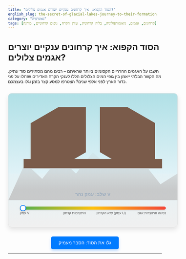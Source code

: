 ```yaml
---
title: "הסוד הקפוא: איך קרחונים ענקיים יוצרים אגמים צלולים?"
english_slug: the-secret-of-glacial-lakes-journey-to-their-formation
category: "גאוגרפיה"
tags: [קרחונים, אגמים, גיאומורפולוגיה, בליה קרחונית, עידן הקרח, נופים קרחוניים, מורנה]
---
```

# הסוד הקפוא: איך קרחונים ענקיים יוצרים אגמים צלולים?
חשבו על האגמים ההרריים הקסומים ביותר שראיתם – רבים מהם מסתירים סוד עתיק. מה הקשר הבלתי ייאמן בין גופי המים הצלולים הללו לענקי הקרח האדירים שזחלו על פני כדור הארץ לפני אלפי שנים? הצטרפו למסע קצר בזמן וגלו בעצמכם.

<div id="simulation-container" class="glacial-sim">
    <div id="sky"></div>
    <div id="mountains"></div>
    <div id="valley-container">
        <div class="valley-side left"></div>
        <div class="valley-side right"></div>
        <div id="valley-floor"></div>
        <div id="glacier">
            <div class="glacier-front"></div>
            <div class="glacier-texture"></div>
        </div>
        <div id="lake">
            <div class="water-surface"></div>
        </div>
    </div>
    <div id="moraine-area">
        <div id="moraine"></div>
        <div id="moraine-label" class="sim-label">מורנת קצה (סכר טבעי)</div>
    </div>
    <div id="stage-label" class="sim-stage-label">שלב: עמק נהר V</div>
    <input type="range" id="time-slider" min="0" max="100" value="0" step="1">
    <div class="slider-labels">
        <span>עמק V</span>
        <span>התקדמות קרחון</span>
        <span>שיא הקרחון (עמק U)</span>
        <span>נסיגה והיווצרות אגם</span>
    </div>
</div>

<style>
:root {
    --v-angle: 30deg; /* More pronounced V */
    --v-height: 100%;
    --v-width: 40%; /* Narrower start */
    --u-angle: 5deg; /* Nearly vertical U */
    --u-height: 65%; /* Shorter/wider */
    --u-width: 75%; /* Wider end */
    --sim-height: 200px; /* Height of the valley cross-section area */
    --moraine-height: 60px; /* Height of the moraine area */
    --rock-color: #7a5b4a; /* Earthy brown rock */
    --ice-color: #a0d2eb; /* Soft blue for ice */
    --water-color: #4a90e2; /* Deep blue for water */
    --moraine-color: #8b6c5b; /* Darker earthy brown for moraine */
    --sky-color-start: #b0e0e6; /* Light blue sky */
    --sky-color-end: #e0f2f7; /* Even lighter blue */
    --mountain-color: #c0c0c0; /* Greyish mountains */
}

.glacial-sim {
    width: 100%;
    max-width: 750px;
    margin: 30px auto;
    padding: 25px;
    border: 1px solid #e0e0e0;
    border-radius: 12px;
    background: linear-gradient(to bottom, var(--sky-color-start) 0%, var(--sky-color-end) 50%, #f0f0f0 100%); /* Sky gradient background */
    text-align: center;
    overflow: hidden;
    position: relative;
    font-family: 'Arial', sans-serif;
    box-shadow: 0 8px 16px rgba(0, 0, 0, 0.1);
}

#sky {
    position: absolute;
    top: 0;
    left: 0;
    width: 100%;
    height: 60%; /* Sky covers upper part */
    background: linear-gradient(to bottom, var(--sky-color-start), var(--sky-color-end));
    z-index: 0;
}

#mountains {
    position: absolute;
    top: 40%; /* Position below sky */
    left: 0;
    width: 100%;
    height: 40%; /* Mountains area */
    background: linear-gradient(to bottom, transparent 0%, var(--mountain-color) 80%);
    clip-path: polygon(0 100%, 10% 30%, 20% 60%, 30% 20%, 40% 50%, 50% 10%, 60% 40%, 70% 0%, 80% 30%, 90% 70%, 100% 50%, 100% 100%, 0 100%); /* Simple mountain shape */
    z-index: 1;
    opacity: 0.8;
    transition: opacity 0.5s ease-out; /* Maybe fade slightly as glacier appears */
}


#valley-container {
    width: 90%; /* Wider container for U-shape */
    height: var(--sim-height);
    margin: 20px auto 0;
    position: relative;
    overflow: hidden;
    z-index: 2; /* Below mountains, above valley sides bottom */
    border-bottom: 2px solid #c0c0c0; /* Ground line */
}

.valley-side {
    position: absolute;
    bottom: 0;
    width: var(--v-width); /* Start narrow V */
    height: var(--v-height); /* Start tall V */
    background-color: var(--rock-color);
    transform-origin: bottom center; /* Pivot point at the bottom */
    transition: all 0.8s ease-out; /* Smooth transition for shape change */
    z-index: 3; /* Above valley floor */
}

.valley-side.left {
    left: 5%; /* Start slightly offset */
    transform: skewY(calc(-1 * var(--v-angle)));
}

.valley-side.right {
    right: 5%; /* Start slightly offset */
    transform: skewY(var(--v-angle));
}

#valley-floor {
    position: absolute;
    bottom: 0;
    left: 0;
    width: 100%;
    height: 30px; /* Base ground level */
    background-color: var(--rock-color);
    z-index: 2; /* Below valley sides */
}

#glacier {
    position: absolute;
    bottom: 30px; /* Position above valley floor */
    left: 50%;
    transform: translateX(-50%) scaleY(0); /* Start flat/invisible */
    width: 80%; /* Max potential width */
    height: var(--sim-height); /* Max potential height relative to valley */
    background-color: var(--ice-color);
    opacity: 0;
    transition: all 0.8s ease-out;
    z-index: 4; /* Above valley sides */
    overflow: hidden; /* Clip texture */
    transform-origin: bottom center; /* Grow from the bottom */
    border-top-left-radius: 15% 30%; /* Rounded front */
    border-top-right-radius: 15% 30%;
    box-shadow: inset 0 0 15px rgba(255, 255, 255, 0.5), 0 5px 15px rgba(0, 0, 0, 0.2);
}

.glacier-texture {
    position: absolute;
    top: 0;
    left: 0;
    width: 100%;
    height: 100%;
    background: repeating-linear-gradient(-45deg,
        rgba(255, 255, 255, 0.2) 0px,
        rgba(255, 255, 255, 0.2) 2px,
        transparent 2px,
        transparent 10px
    );
    opacity: 0.6;
}

.glacier-front {
    position: absolute;
    bottom: 0;
    left: 50%;
    transform: translateX(-50%);
    width: 80%; /* Should match glacier width somehow */
    height: 20px; /* Represents the active carving front */
    background-color: rgba(var(--rock-color), 0.3); /* Suggests grinding rock */
    border-radius: 50%;
    filter: blur(5px);
    opacity: 0;
    transition: opacity 0.8s ease-out;
    z-index: 5; /* Above glacier */
}


#lake {
    position: absolute;
    bottom: 30px; /* Position above valley floor */
    left: 50%;
    transform: translateX(-50%) scaleY(0); /* Start flat/invisible */
    width: 0; /* Start hidden */
    height: 0;
    background-color: var(--water-color);
    opacity: 0;
    transition: all 0.8s ease-out;
    z-index: 4; /* Same as glacier, will appear after */
    overflow: hidden;
    border-bottom-left-radius: 8px;
    border-bottom-right-radius: 8px;
    box-shadow: inset 0 0 10px rgba(0, 0, 0, 0.2);
}

.water-surface {
    position: absolute;
    top: 0;
    left: 0;
    width: 100%;
    height: 5px;
    background: linear-gradient(to bottom, rgba(255, 255, 255, 0.4), rgba(255, 255, 255, 0.1));
    animation: ripples 3s infinite linear;
}

@keyframes ripples {
    0% { transform: translateX(0); }
    100% { transform: translateX(10px); } /* Simple horizontal ripple effect */
}


#moraine-area {
    width: 90%;
    height: var(--moraine-height);
    margin: 0 auto; /* Align with valley container */
    position: relative;
    z-index: 5; /* Above valley container */
    text-align: left;
}

#moraine {
    position: absolute;
    bottom: 0;
    left: 5%; /* Align with valley start */
    width: 0; /* Start hidden */
    height: 0; /* Start flat */
    background-color: var(--moraine-color);
    border-radius: 0 0 15px 15px; /* Slightly rounded top */
    box-shadow: inset 0 -5px 8px rgba(0, 0, 0, 0.2);
    transition: all 0.8s ease-out;
    opacity: 0;
    z-index: 6; /* Above moraine area */
}

.sim-label {
    position: absolute;
    top: -20px;
    left: 5%; /* Align label with moraine/valley start */
    font-size: 0.9em;
    color: #333;
    background-color: rgba(255, 255, 255, 0.8);
    padding: 2px 8px;
    border-radius: 4px;
    opacity: 0;
    transition: opacity 0.4s ease-out;
    pointer-events: none; /* Don't interfere with interaction */
    z-index: 7;
}

.sim-stage-label {
    margin: 15px 0 10px;
    font-weight: bold;
    color: #0056b3; /* Primary blue color */
    font-size: 1.1em;
    min-height: 1.2em; /* Prevent layout shifts */
}

#time-slider {
    width: 95%;
    margin: 20px 0 10px;
    -webkit-appearance: none; /* Override default slider styles */
    appearance: none;
    height: 10px;
    background: linear-gradient(to right, #4CAF50, #FFC107, #F44336); /* Gradient to show stages */
    outline: none;
    border-radius: 5px;
    cursor: pointer;
    box-shadow: 0 2px 5px rgba(0, 0, 0, 0.1);
}

#time-slider::-webkit-slider-thumb {
    -webkit-appearance: none;
    appearance: none;
    width: 20px;
    height: 20px;
    background: #fff;
    border: 2px solid #007bff;
    border-radius: 50%;
    cursor: grab;
    box-shadow: 0 2px 5px rgba(0, 0, 0, 0.2);
}

#time-slider::-webkit-slider-thumb:active {
    cursor: grabbing;
}

#time-slider::-moz-range-thumb {
    width: 20px;
    height: 20px;
    background: #fff;
    border: 2px solid #007bff;
    border-radius: 50%;
    cursor: grab;
    box-shadow: 0 2px 5px rgba(0, 0, 0, 0.2);
}
#time-slider::-moz-range-thumb:active {
    cursor: grabbing;
}

.slider-labels {
    display: flex;
    justify-content: space-between;
    width: 95%;
    margin: -5px auto 15px auto;
    font-size: 0.8em;
    color: #555;
    padding: 0 10px;
}

.slider-labels span {
    flex: 1;
    text-align: center;
    position: relative;
}
.slider-labels span:first-child { text-align: left; }
.slider-labels span:last-child { text-align: right; }
.slider-labels span:nth-child(2) { text-align: center; }
.slider-labels span:nth-child(3) { text-align: center; }


#explanation-button {
    display: block;
    width: fit-content;
    margin: 30px auto 10px;
    padding: 12px 25px;
    background-color: #007bff;
    color: white;
    border: none;
    border-radius: 6px;
    cursor: pointer;
    font-size: 1.1em;
    transition: background-color 0.3s ease, transform 0.1s ease;
    box-shadow: 0 4px 8px rgba(0, 123, 255, 0.3);
}

#explanation-button:hover {
    background-color: #0056b3;
    box-shadow: 0 6px 10px rgba(0, 123, 255, 0.4);
}
#explanation-button:active {
    transform: scale(0.98);
}

#explanation {
    display: none;
    margin-top: 20px;
    padding: 20px;
    border-top: 2px solid #eee;
    background-color: #f8f8f8;
    border-radius: 8px;
    text-align: right;
    line-height: 1.7;
    color: #333;
}

#explanation h2 {
    color: #0056b3; /* Darker blue for headings */
    margin-top: 20px;
    margin-bottom: 12px;
    border-bottom: 1px solid #ddd;
    padding-bottom: 5px;
}

#explanation h3 {
    color: #007bff;
    margin-top: 15px;
    margin-bottom: 8px;
}

#explanation p, #explanation ul, #explanation ol {
    margin-bottom: 15px;
}

#explanation ul, #explanation ol {
    padding-right: 25px;
}

#explanation li {
    margin-bottom: 8px;
}

#explanation strong {
    color: #555; /* Slightly darker for emphasis */
}
</style>

<button id="explanation-button">גלו את הסוד: הסבר מעמיק</button>

<div id="explanation">
    <h2>הסוד נחשף: היווצרות אגמים קרחוניים</h2>

    <p>אגמים קרחוניים אינם רק גופי מים יפים; הם עדויות חיות לכוחן המעצב של תקופות הקרח שחלפו. הם נולדים מפעילות איטית אך עוצמתית של קרחונים ענקיים, ומופיעים לרוב באזורים שהיו פעם תחת כיסוי קרח עבה – בעיקר בהרים גבוהים ובקווי רוחב צפוניים (או דרומיים) קיצוניים.</p>

    <h3>מעצבי נוף בלתי נלאים: הכירו את הקרחונים</h3>
    <p>אל תתבלבלו מהקצב האיטי שלהם – קרחונים הם מהכוחות הגיאומורפולוגיים החזקים ביותר על פני כדור הארץ. המסה האדירה שלהם והתנועה המתמדת במורד גורמות לבליה חסרת רחמים של הסלע ולשינוי דרסטי של פני השטח. התהליכים המרכזיים בהם הקרחון "עובד":</p>
    <ul>
        <li>**שחיקה (Abrasion):** הקרח נושא בתוכו אינספור פיסות סלע ושברי ענק. כשהוא זז, הוא שוחק ומחליק את הסלע שתחתיו, כמו נייר זכוכית ענק שמלטש את הנוף.</li>
        <li>**עקירה (Plucking):** הקרח חודר לתוך סדקים בסלע וקופא בתוכם. כשהקרחון ממשיך לנוע, הוא פשוט "עוקר" גושי סלע שלמים ומסיע אותם איתו.</li>
    </ul>
    <p>במקביל לבליה, הקרחון גם משקיע את החומרים שהוא נושא. כל הסחף הזה, המכונה **טיל קרחוני (Glacial Till)**, מורכב מתערובת כאוטית של בוץ, חול, אבנים וסלעים שנאספו בדרך.</p>

    <h3>מהפך צורני: מעמק V לעמק U</h3>
    <p>נהרות, בעזרת זרימת המים והסחף, חותרים בעומק ויוצרים לרוב עמקים צרים דמויי האות V. קרחון שנכנס לעמק כזה משנה אותו ללא הכר. הוא ממלא את העמק כולו, נוגע בדפנות ובקרקעית, ומבלה אותם לרוחב ולעומק. התוצאה היא עמק רחב, בעל דפנות תלולות יחסית וקרקעית שטוחה, המעוצב באופן מובהק בצורת האות U – סימן היכר מובהק לנוף קרחוני.</p>

    <h3>החומה שהקרחון בונה: היווצרות מורנות</h3>
    <p>מורנות הן רכסי סחף קרחוני שהצטברו במקומות שונים סביב הקרחון. הן העדויות העיקריות לכך שקרחון היה פעיל באזור מסוים. הסוגים הנפוצים:</p>
    <ul>
        <li>**מורנת קצה (Terminal Moraine):** רכס סחף גדול הנערם בקצה (בחזית) הקרחון. הוא נוצר כאשר קצב התקדמות הקרחון משתווה לקצב ההפשרה בקצהו, או כשהקרחון מתחיל לסגת. מורנת הקצה למעשה מסמנת את הנקודה המרוחקת ביותר אליה הקרחון הגיע אי פעם.</li>
        <li>**מורנת צד (Lateral Moraine):** רכסים הנערמים לאורך דפנות העמק, על גבול הקרחון והסלע.</li>
        <li>**מורנת תחתית (Ground Moraine):** שכבת סחף דקה יחסית המתפשטת על רצפת העמק לאחר שהקרחון נסוג.</li>
    </ul>

    <h3>הרגע בו הקרח נסוג... והאגם נולד</h3>
    <p>כאשר עידן הקרח מסתיים והאקלים מתחמם, הקרחון מתחיל להפשיר ולסגת לאחור. הוא מותיר אחריו נוף מפוסל ודרמטי, ועתה נבראים התנאים להיווצרות אגם:</p>
    <ol>
        <li>**מאחורי מורנת הקצה:** במקרים רבים, מורנת הקצה שהושקעה בקצה העמק ההררי פועלת כסכר טבעי. כשהקרחון נסוג, המים הרבים המופשרים ממנו, יחד עם מי גשמים ושלגים נמסים, מתחילים להצטבר בשקע העמוק שהקרחון חצב בעמק, מאחורי מחסום המורנה. השקע מתמלא לאט-לאט והופך לאגם צלול וקר.</li>
        <li>**באגן בליה (Tarn):** לעיתים הקרחון (או חלקו העליון) מבלה שקע דמוי קערה (המכונה "קרקס קרחוני" - Cirque) בראש העמק או על רצפתו. כשהקרחון נעלם, שקע זה מתמלא במים ויוצר אגם מעגלי או אליפטי, שלרוב עמוק מאוד יחסית לגודלו.</li>
    </ol>
    <p>אגמים קרחוניים אלה, עם מימיהם הנקיים והצלולים, הם פנינות נוף מרהיבות המהוות יעד פופולרי למטיילים וחוקרים כאחד.</p>

    <h3>איפה פוגשים אגמים כאלה?</h3>
    <p>תוכלו למצוא אגמים קרחוניים קלאסיים באזורים כמו הרי האלפים (שווייץ, צרפת, איטליה), הרי הרוקי (ארה"ב, קנדה), בסקנדינביה ובמדינות רבות בקנדה וצפון ארה"ב (אפילו הימות הגדולות הן תוצאה של תהליכים קרחוניים בקנה מידה יבשתי). בישראל, למרות שלא היו קרחוני ענק, יש בחרמון צורות נוף קדומות המזכירות קרקסים קרחוניים, שלעיתים מתמלאות במים או שלג נמס בעונות מסוימות.</p>
</div>

<script>
const slider = document.getElementById('time-slider');
const valleySides = document.querySelectorAll('.valley-side');
const valleyContainer = document.getElementById('valley-container');
const glacier = document.getElementById('glacier');
const glacierFront = document.querySelector('.glacier-front');
const lake = document.getElementById('lake');
const moraine = document.getElementById('moraine');
const moraineLabel = document.getElementById('moraine-label');
const stageLabel = document.getElementById('stage-label');
const explanationButton = document.getElementById('explanation-button');
const explanationDiv = document.getElementById('explanation');

// CSS variables for stages
const cssVars = {
    vAngle: 30,
    vHeight: 100,
    vWidth: 40,
    uAngle: 5,
    uHeight: 65,
    uWidth: 75,
    simHeight: 200, // Base height for scaling
    moraineHeight: 60,
};

function updateSimulation(value) {
    // Value is 0-100
    let stageText = "שלב: עמק נהר V";
    let valleyProgress = 0; // Progress from V to U shape (0 to 1)
    let glacierProgress = 0; // Progress of glacier advance (0 to 1)
    let lakeProgress = 0; // Progress of lake formation (0 to 1)
    let moraineProgress = 0; // Progress of moraine buildup (0 to 1)


    // Stages:
    // 0-15: V-valley, no glacier
    // 15-50: Glacier advances, V to U transition starts, moraine builds
    // 50-75: Full U-valley, max glacier/moraine
    // 75-100: Glacier retreats, lake forms, moraine remains

    if (value <= 15) {
        // Stage 1: V-valley
        valleyProgress = 0;
        glacierProgress = 0;
        moraineProgress = 0;
        lakeProgress = 0;
        stageText = "שלב 1: עמק נהר בצורת V";
    } else if (value <= 50) {
        // Stage 2: Glacier advance and U-shape carving
        valleyProgress = (value - 15) / (50 - 15);
        glacierProgress = (value - 15) / (50 - 15);
        moraineProgress = (value - 15) / (50 - 15);
        lakeProgress = 0;
        stageText = "שלב 2: התקדמות קרחון ובליה (הופך לעמק U)";
    } else if (value <= 75) {
        // Stage 3: Peak glacier/U-valley
        valleyProgress = 1;
        glacierProgress = 1; // Max extent
        moraineProgress = 1; // Max buildup
        lakeProgress = 0;
        stageText = "שלב 3: שיא עידן הקרח (עמק U מושלם)";
    } else {
        // Stage 4: Glacier retreat and lake formation
        valleyProgress = 1; // Stays U-shape
        glacierProgress = 1 - (value - 75) / (100 - 75); // Glacier shrinks
        moraineProgress = 1; // Moraine remains
        lakeProgress = (value - 75) / (100 - 75); // Lake grows
        stageText = "שלב 4: נסיגת קרחון והיווצרות אגם";
    }

    // Apply transformations based on progress
    const currentVAngle = cssVars.vAngle + (cssVars.uAngle - cssVars.vAngle) * valleyProgress;
    const currentVHeight = cssVars.vHeight + (cssVars.uHeight - cssVars.vHeight) * valleyProgress;
    const currentVWidth = cssVars.vWidth + (cssVars.uWidth - cssVars.vWidth) * valleyProgress;

    valleySides.forEach(side => {
        side.style.width = `${currentVWidth}%`;
        side.style.height = `${currentVHeight}%`;
        const skewDir = side.classList.contains('left') ? -1 : 1;
        side.style.transform = `skewY(${skewDir * currentVAngle}deg)`;
    });

    // Glacier size and position
    const glacierMaxHeight = cssVars.simHeight * 0.8; // Max height relative to sim container
    const glacierMaxWidth = 85; // Max width covering U valley

    glacier.style.opacity = glacierProgress > 0.05 ? 1 : 0;
    glacier.style.transform = `translateX(-50%) scaleY(${glacierProgress})`;
    glacier.style.height = `${glacierMaxHeight}px`; // Keep max height, scaleY handles visible height
    glacier.style.width = `${glacierMaxWidth * glacierProgress + 10}%`; // Grow width too

    // Glacier front effect visibility
     glacierFront.style.opacity = (glacierProgress > 0.1 && glacierProgress < 0.9) ? 1 : 0;


    // Moraine size and position
    const moraineMaxWidth = 40; // Max width of moraine pile
    const moraineMaxHeight = cssVars.moraineHeight * 0.8;

    moraine.style.opacity = moraineProgress > 0.05 ? 1 : 0;
    moraine.style.width = `${moraineMaxWidth * moraineProgress}%`;
    moraine.style.height = `${moraineMaxHeight * moraineProgress}px`;
    moraineLabel.style.opacity = moraineProgress > 0.1 ? 1 : 0;


    // Lake size and position
    const lakeMaxWidth = 60; // Max width of the lake
    const lakeMaxHeight = cssVars.simHeight * 0.6; // Max height of the lake

    lake.style.opacity = lakeProgress > 0.05 ? 1 : 0;
    lake.style.width = `${lakeMaxWidth * lakeProgress}%`;
    lake.style.height = `${lakeMaxHeight * lakeProgress}px`;
    // Position the lake behind the moraine, slightly adjusted
    // The moraine is centered with left: 5% and width dynamic
    // The lake should start filling from the moraine's back side backwards into the valley
    // Let's simplify and just have it grow from the center, relying on the moraine visual barrier
    lake.style.bottom = `30px`; // Keep above valley floor
    lake.style.left = `calc(5% + ${moraineMaxWidth * (value > 75 ? 1 : moraineProgress)}% / 2)`; // Position relative to moraine edge approx
    lake.style.transform = `translateX(-50%) scaleY(${lakeProgress})`; // Grow from bottom center

    stageLabel.textContent = stageText;
}

// Initial state based on slider value
updateSimulation(slider.value);

// Listen for slider changes
slider.addEventListener('input', (event) => {
    updateSimulation(event.target.value);
});

// Explanation button functionality
explanationButton.addEventListener('click', () => {
    const isHidden = explanationDiv.style.display === 'none' || explanationDiv.style.display === '';
    explanationDiv.style.display = isHidden ? 'block' : 'none';
    explanationButton.textContent = isHidden ? 'הסתר הסבר מעמיק' : 'גלו את הסוד: הסבר מעמיק';
});
</script>
---